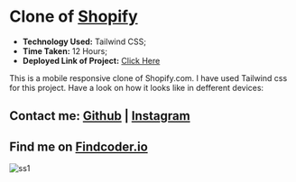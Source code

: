 # **Clone of [Shopify](https://www.shopify.com/)**

- **Technology Used:** Tailwind CSS;
- **Time Taken:** 12 Hours;
- **Deployed Link of Project:** [Click Here](https://shopifyclone-project.netlify.app)

This is a mobile responsive clone of Shopify.com. I have used Tailwind css for this project. Have a look on how it looks like in defferent devices: 

## Contact me:  [Github](https://github.com/yuvanbharathin) |  [Instagram](https://www.instagram.com/_yuvan.__/)
## Find me on [Findcoder.io](https://www.findcoder.io/u/yuvanbharathi)


![ss1](https://user-images.githubusercontent.com/109664373/215498776-bf6dd2f2-55b7-4f9c-be60-9d9ffd437e35.png)
